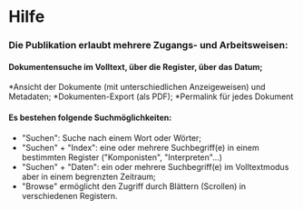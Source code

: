 # Hilfe
### Die Publikation erlaubt mehrere Zugangs- und Arbeitsweisen:

#### Dokumentensuche im Volltext, über die Register, über das Datum;
*Ansicht der Dokumente (mit unterschiedlichen Anzeigeweisen) und Metadaten;
*Dokumenten-Export (als PDF);
*Permalink für jedes Dokument

#### Es bestehen folgende Suchmöglichkeiten:

* "Suchen": Suche nach einem Wort oder Wörter;
* "Suchen" + "Index": eine oder mehrere Suchbegriff(e) in einem bestimmten Register ("Komponisten", "Interpreten"...)
* "Suchen" + "Daten": ein oder mehrere Suchbegriff(e) im Volltextmodus aber in einem begrenzten Zeitraum;
* "Browse" ermöglicht den Zugriff durch Blättern (Scrollen) in verschiedenen Registern.
